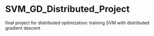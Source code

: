 # SVM_GD_Distributed_Project
final project for distributed optimization: training SVM with distributed gradient descent
